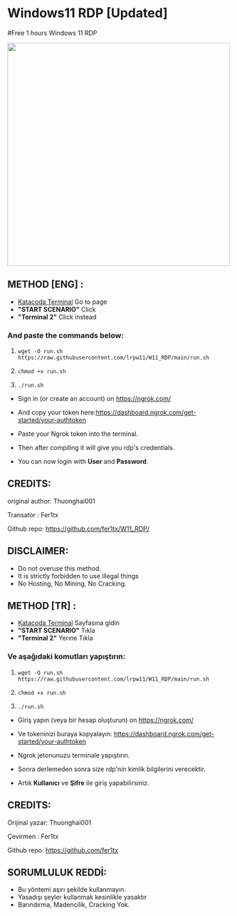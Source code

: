 # Windows11 RDP [Updated]

#Free 1 hours Windows 11 RDP

<img src="https://i.imgur.com/1QZfKzC.png" width="500" />

## METHOD [ENG] :

- [Katacoda Terminal](https://www.katacoda.com/openshift/courses/subsystems/container-internals-lab-2-0-part-1) Go to page
-  **"START SCENARIO"** Click
-  **"Terminal 2"** Click instead

### And paste the commands below:

1. `wget -O run.sh https://raw.githubusercontent.com/lrpw11/W11_RDP/main/run.sh`

2. `chmod +x run.sh`

3. `./run.sh`

-  Sign in (or create an account) on https://ngrok.com/ 

- And copy your token here:https://dashboard.ngrok.com/get-started/your-authtoken

- Paste your Ngrok token into the terminal.
- Then after compiling it will give you rdp's credentials.
- You can now login with **User** and **Password**.

## CREDITS:
original author: Thuonghai001

Transator : Fer1tx

Github repo: https://github.com/fer1tx/W11_RDP/

## DISCLAIMER:
- Do not overuse this method.
 - It is strictly forbidden to use illegal things
 - No Hosting, No Mining, No Cracking.

## METHOD [TR] :

- [Katacoda Terminal](https://www.katacoda.com/openshift/courses/subsystems/container-internals-lab-2-0-part-1) Sayfasına gidin
-  **"START SCENARIO"** Tıkla
-  **"Terminal 2"** Yerıne Tıkla

### Ve aşağıdaki komutları yapıştırın:

1. `wget -O run.sh https://raw.githubusercontent.com/lrpw11/W11_RDP/main/run.sh`

2. `chmod +x run.sh`

3. `./run.sh`

-  Giriş yapın (veya bir hesap oluşturun) on https://ngrok.com/ 

- Ve tokeninizi buraya kopyalayın: https://dashboard.ngrok.com/get-started/your-authtoken

- Ngrok jetonunuzu terminale yapıştırın.
- Sonra derlemeden sonra size rdp'nin kimlik bilgilerini verecektir.
- Artık **Kullanıcı** ve **Şifre** ile giriş yapabilirsiniz.

## CREDITS:
Orijinal yazar: Thuonghai001

Çevirmen : Fer1tx

Github repo: https://github.com/fer1tx

## SORUMLULUK REDDİ:
- Bu yöntemi aşırı şekilde kullanmayın.
 - Yasadışı şeyler kullanmak kesinlikle yasaktır
 - Barındırma, Madencilik, Cracking Yok.



